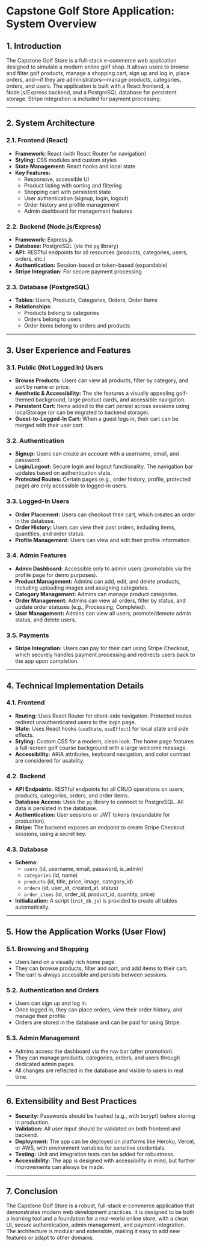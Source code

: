 # Capstone Golf Store Application: System Overview

## 1. Introduction

The Capstone Golf Store is a full-stack e-commerce web application designed to simulate a modern online golf shop. It allows users to browse and filter golf products, manage a shopping cart, sign up and log in, place orders, and—if they are administrators—manage products, categories, orders, and users. The application is built with a React frontend, a Node.js/Express backend, and a PostgreSQL database for persistent storage. Stripe integration is included for payment processing.

---

## 2. System Architecture

### 2.1. Frontend (React)
- **Framework:** React (with React Router for navigation)
- **Styling:** CSS modules and custom styles
- **State Management:** React hooks and local state
- **Key Features:**
  - Responsive, accessible UI
  - Product listing with sorting and filtering
  - Shopping cart with persistent state
  - User authentication (signup, login, logout)
  - Order history and profile management
  - Admin dashboard for management features

### 2.2. Backend (Node.js/Express)
- **Framework:** Express.js
- **Database:** PostgreSQL (via the `pg` library)
- **API:** RESTful endpoints for all resources (products, categories, users, orders, etc.)
- **Authentication:** Session-based or token-based (expandable)
- **Stripe Integration:** For secure payment processing

### 2.3. Database (PostgreSQL)
- **Tables:** Users, Products, Categories, Orders, Order Items
- **Relationships:** 
  - Products belong to categories
  - Orders belong to users
  - Order items belong to orders and products

---

## 3. User Experience and Features

### 3.1. Public (Not Logged In) Users
- **Browse Products:** Users can view all products, filter by category, and sort by name or price.
- **Aesthetic & Accessibility:** The site features a visually appealing golf-themed background, large product cards, and accessible navigation.
- **Persistent Cart:** Items added to the cart persist across sessions using localStorage (or can be migrated to backend storage).
- **Guest-to-Logged-In Cart:** When a guest logs in, their cart can be merged with their user cart.

### 3.2. Authentication
- **Signup:** Users can create an account with a username, email, and password.
- **Login/Logout:** Secure login and logout functionality. The navigation bar updates based on authentication state.
- **Protected Routes:** Certain pages (e.g., order history, profile, protected page) are only accessible to logged-in users.

### 3.3. Logged-In Users
- **Order Placement:** Users can checkout their cart, which creates an order in the database.
- **Order History:** Users can view their past orders, including items, quantities, and order status.
- **Profile Management:** Users can view and edit their profile information.

### 3.4. Admin Features
- **Admin Dashboard:** Accessible only to admin users (promotable via the profile page for demo purposes).
- **Product Management:** Admins can add, edit, and delete products, including uploading images and assigning categories.
- **Category Management:** Admins can manage product categories.
- **Order Management:** Admins can view all orders, filter by status, and update order statuses (e.g., Processing, Completed).
- **User Management:** Admins can view all users, promote/demote admin status, and delete users.

### 3.5. Payments
- **Stripe Integration:** Users can pay for their cart using Stripe Checkout, which securely handles payment processing and redirects users back to the app upon completion.

---

## 4. Technical Implementation Details

### 4.1. Frontend
- **Routing:** Uses React Router for client-side navigation. Protected routes redirect unauthenticated users to the login page.
- **State:** Uses React hooks (`useState`, `useEffect`) for local state and side effects.
- **Styling:** Custom CSS for a modern, clean look. The home page features a full-screen golf course background with a large welcome message.
- **Accessibility:** ARIA attributes, keyboard navigation, and color contrast are considered for usability.

### 4.2. Backend
- **API Endpoints:** RESTful endpoints for all CRUD operations on users, products, categories, orders, and order items.
- **Database Access:** Uses the `pg` library to connect to PostgreSQL. All data is persisted in the database.
- **Authentication:** User sessions or JWT tokens (expandable for production).
- **Stripe:** The backend exposes an endpoint to create Stripe Checkout sessions, using a secret key.

### 4.3. Database
- **Schema:** 
  - `users` (id, username, email, password, is_admin)
  - `categories` (id, name)
  - `products` (id, title, price, image, category_id)
  - `orders` (id, user_id, created_at, status)
  - `order_items` (id, order_id, product_id, quantity, price)
- **Initialization:** A script (`init_db.js`) is provided to create all tables automatically.

---

## 5. How the Application Works (User Flow)

### 5.1. Browsing and Shopping
- Users land on a visually rich home page.
- They can browse products, filter and sort, and add items to their cart.
- The cart is always accessible and persists between sessions.

### 5.2. Authentication and Orders
- Users can sign up and log in.
- Once logged in, they can place orders, view their order history, and manage their profile.
- Orders are stored in the database and can be paid for using Stripe.

### 5.3. Admin Management
- Admins access the dashboard via the nav bar (after promotion).
- They can manage products, categories, orders, and users through dedicated admin pages.
- All changes are reflected in the database and visible to users in real time.

---

## 6. Extensibility and Best Practices

- **Security:** Passwords should be hashed (e.g., with bcrypt) before storing in production.
- **Validation:** All user input should be validated on both frontend and backend.
- **Deployment:** The app can be deployed on platforms like Heroku, Vercel, or AWS, with environment variables for sensitive credentials.
- **Testing:** Unit and integration tests can be added for robustness.
- **Accessibility:** The app is designed with accessibility in mind, but further improvements can always be made.

---

## 7. Conclusion

The Capstone Golf Store is a robust, full-stack e-commerce application that demonstrates modern web development practices. It is designed to be both a learning tool and a foundation for a real-world online store, with a clean UI, secure authentication, admin management, and payment integration. The architecture is modular and extensible, making it easy to add new features or adapt to other domains. 
